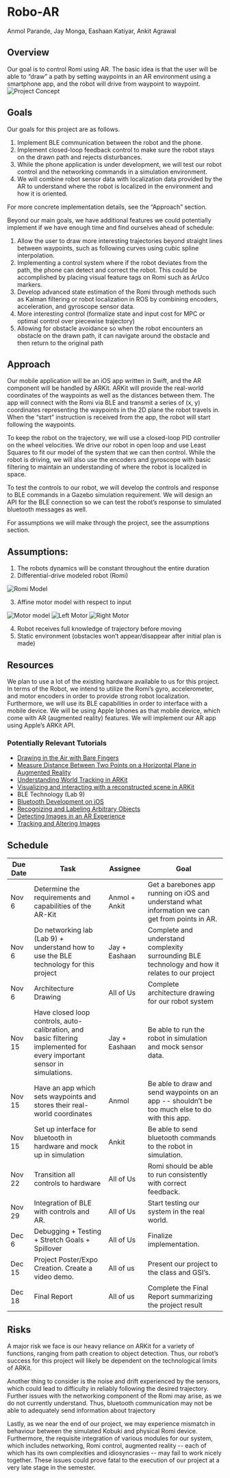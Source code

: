 # Robo-AR
Anmol Parande, Jay Monga, Eashaan Katiyar, Ankit Agrawal

## Overview
Our goal is to control Romi using AR. The basic idea is that the user will be able to “draw” a path by setting waypoints in an AR environment using a smartphone app, and the robot will drive from waypoint to waypoint.
![Project Concept](Images/ui.png)

## Goals
Our goals for this project are as follows.
1. Implement BLE communication between the robot and the phone.
2. Implement closed-loop feedback control to make sure the robot stays on the drawn path and rejects disturbances.
3. While the phone application is under development, we will test our robot control and the networking commands in a simulation environment.
4. We will combine robot sensor data with localization data provided by the AR to understand where the robot is localized in the environment and how it is oriented.

For more concrete implementation details, see the “Approach” section.

Beyond our main goals, we have additional features we could potentially implement if we have enough time and find ourselves ahead of schedule:
1. Allow the user to draw more interesting trajectories beyond straight lines between waypoints, such as following curves using cubic spline interpolation.
2. Implementing a control system where if the robot deviates from the path, the phone can detect and correct the robot. This could be accomplished by placing visual feature tags on Romi such as ArUco markers.
3. Develop advanced state estimation of the Romi through methods such as Kalman filtering or robot localization in ROS by combining encoders, acceleration, and gyroscope sensor data.
4. More interesting control (formalize state and input cost for MPC or optimal control over piecewise trajectory)
5. Allowing for obstacle avoidance so when the robot encounters an obstacle on the drawn path, it can navigate around the obstacle and then return to the original path

## Approach
Our mobile application will be an iOS app written in Swift, and the AR component will be handled by ARKit. ARKit will provide the real-world coordinates of the waypoints as well as the distances between them. The app will connect with the Romi via BLE and transmit a series of (x, y) coordinates representing the waypoints in the 2D plane the robot travels in. When the “start” instruction is received from the app, the robot will start following the waypoints.

To keep the robot on the trajectory, we will use a closed-loop PID controller on the wheel velocities. We drive our robot in open loop and use Least Squares to fit our model of the system that we can then control. While the robot is driving, we will also use the encoders and gyroscope with basic filtering to maintain an understanding of where the robot is localized in space.

To test the controls to our robot, we will develop the controls and response to BLE commands in a Gazebo simulation requirement. We will design an API for the BLE connection so we can test the robot’s response to simulated bluetooth messages as well.

For assumptions we will make through the project, see the assumptions section.

## Assumptions:
1. The robots dynamics will be constant throughout the entire duration
2. Differential-drive modeled robot (Romi)

![Romi Model](Images/model.png)

3. Affine motor model with respect to input

![Motor model](Images/state_eq.png)
![Left Motor](Images/vl.png)
![Right Motor](Images/vr.png)

4. Robot receives full knowledge of trajectory before moving
5. Static environment (obstacles won’t appear/disappear after initial plan is made)

## Resources

We plan to use a lot of the existing hardware available to us for this project. In terms of the Robot, we intend to utilize the Romi’s gyro, accelerometer, and motor encoders in order to provide strong robot localization. Furthermore, we will use its BLE capabilities in order to interface with a mobile device. We will be using Apple Iphones as that mobile device, which come with AR (augmented reality) features. We will implement our AR app using Apple’s ARKit API.

### Potentially Relevant Tutorials
- [Drawing in the Air with Bare Fingers](https://www.toptal.com/swift/ios-arkit-tutorial-drawing-in-air-with-fingers)
- [Measure Distance Between Two Points on a Horizontal Plane in Augmented Reality](https://mobile-ar.reality.news/how-to/arkit-101-measure-distance-between-two-points-horizontal-plane-augmented-reality-0185297/)
- [Understanding World Tracking in ARKit](https://developer.apple.com/documentation/arkit/world_tracking/understanding_world_tracking)
- [Visualizing and interacting with a reconstructed scene in ARKit](https://developer.apple.com/documentation/arkit/world_tracking/visualizing_and_interacting_with_a_reconstructed_scene)
- BLE Technology (Lab 9)  
- [Bluetooth Development on iOS](https://www.novelbits.io/intro-ble-mobile-development-ios/)
- [Recognizing and Labeling Arbitrary Objects](https://developer.apple.com/documentation/arkit/recognizing_and_labeling_arbitrary_objects)
- [Detecting Images in an AR Experience](https://developer.apple.com/documentation/arkit/detecting_images_in_an_ar_experience)
- [Tracking and Altering Images](https://developer.apple.com/documentation/arkit/tracking_and_altering_images)    

## Schedule
Due Date     | Task          | Assignee  |  Goal
------------ | ------------- | --------- | ---- 
Nov 6        | Determine the requirements and capabilities of the AR-Kit | Anmol + Ankit | Get a barebones app running on iOS and understand what information we can get from points in AR.
Nov 6        | Do networking lab (Lab 9) + understand how to use the BLE technology for this project | Jay + Eashaan | Complete and understand complexity surrounding BLE technology and how it relates to our project
Nov 6        | Architecture Drawing | All of Us | Complete architecture drawing for our robot system
Nov 15       | Have closed loop controls, auto-calibration, and basic filtering implemented for every important sensor in simulations. | Jay + Eashaan | Be able to run the robot in simulation and mock sensor data. 
Nov 15       | Have an app which sets waypoints and stores their real-world coordinates | Anmol | Be able to draw and send waypoints on an app -- shouldn’t be too much else to do with this app. 
Nov 15       | Set up interface for bluetooth in hardware and mock up in simulation     | Ankit | Be able to send bluetooth commands to the robot in simulation. 
Nov 22       | Transition all controls to hardware | All of Us | Romi should be able to run consistently with correct feedback.
Nov 29       | Integration of BLE with controls and AR. | All of Us | Start testing our system in the real world.
Dec 6        | Debugging + Testing + Stretch Goals + Spillover | All of Us | Finalize implementation.
Dec 15       | Project Poster/Expo Creation. Create a video demo. | All of us | Present our project to the class and GSI’s.
Dec 18       | Final Report | All of us | Complete the Final Report summarizing the project result

## Risks
A major risk we face is our heavy reliance on ARKit for a variety of functions, ranging from path creation to object detection. Thus, our robot’s success for this project will likely be dependent on the technological limits of ARKit. 

Another thing to consider is the noise and drift experienced by the sensors, which could lead to difficulty in reliably following the desired trajectory. Further issues with the networking component of the Romi may arise, as we do not currently understand. Thus, bluetooth communication may not be able to adequately send information about trajectory

Lastly, as we near the end of our project, we may experience mismatch in behaviour between the simulated Kobuki and physical Romi device. Furthermore, the requisite integration of various modules for our system, which includes networking, Romi control, augmented reality -- each of which has its own complexities and idiosyncrasies -- may fail to work nicely together. These issues could prove fatal to the execution of our project at a very late stage in the semester.



